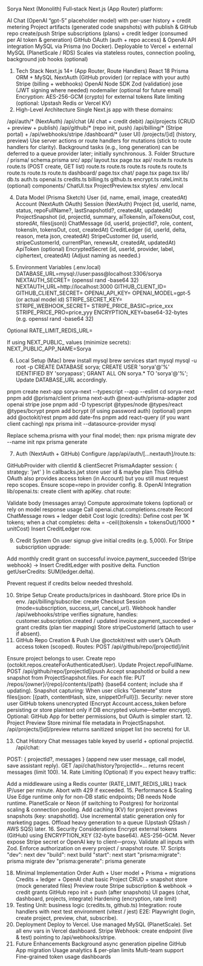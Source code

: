 Sorya Next (Monolith)
Full‑stack Next.js (App Router) platform:

AI Chat (OpenAI “gpt-5” placeholder model) with per-user history + credit metering
Project artifacts (generated code snapshots) with publish & GitHub repo create/push
Stripe subscriptions (plans) + credit ledger (consumed per AI token & generation)
GitHub OAuth (auth + repo access) & OpenAI API integration
MySQL via Prisma (no Docker). Deployable to Vercel + external MySQL (PlanetScale / RDS)
Scales via stateless routes, connection pooling, background job hooks (optional)
1. Tech Stack
Next.js 14+ (App Router, Route Handlers)
React 18
Prisma ORM + MySQL
NextAuth (GitHub provider) (or replace with your auth)
Stripe (billing + webhooks)
OpenAI Node SDK
Zod (validation)
jose (JWT signing where needed)
nodemailer (optional for future email)
Encryption: AES-256-GCM (crypto) for external tokens
Rate limiting (optional: Upstash Redis or Vercel KV)
2. High-Level Architecture
Single Next.js app with these domains:

/api/auth/* (NextAuth)
/api/chat (AI chat + credit debit)
/api/projects (CRUD + preview + publish)
/api/github/* (repo init, push)
/api/billing/* (Stripe portal) + /api/webhooks/stripe
/dashboard/* (user UI)
/projects/[id] (history, preview) Use server actions or route handlers for mutations (stick to route handlers for clarity). Background tasks (e.g., long generation) can be deferred to a queue provider later; initially synchronous.
3. Folder Structure
/ prisma/ schema.prisma src/ app/ layout.tsx page.tsx api/ route.ts route.ts route.ts (POST create, GET list) route.ts route.ts route.ts route.ts route.ts route.ts route.ts route.ts dashboard/ page.tsx chat/ page.tsx page.tsx lib/ db.ts auth.ts openai.ts credits.ts billing.ts github.ts encrypt.ts rateLimit.ts (optional) components/ ChatUI.tsx ProjectPreview.tsx styles/ .env.local

4. Data Model (Prisma Sketch)
User (id, name, email, image, createdAt) Account (NextAuth OAuth) Session (NextAuth) Project (id, userId, name, status, repoFullName?, lastSnapshotId?, createdAt, updatedAt) ProjectSnapshot (id, projectId, summary, aiTokensIn, aiTokensOut, cost, storedAt, files(json)) ChatMessage (id, userId, projectId?, role, content, tokensIn, tokensOut, cost, createdAt) CreditLedger (id, userId, delta, reason, meta json, createdAt) StripeCustomer (id, userId, stripeCustomerId, currentPlan, renewsAt, createdAt, updatedAt) ApiToken (optional) EncryptedSecret (id, userId, provider, label, ciphertext, createdAt) (Adjust naming as needed.)

5. Environment Variables (.env.local)
DATABASE_URL=mysql://user:pass@localhost:3306/sorya NEXTAUTH_SECRET= (openssl rand -base64 32) NEXTAUTH_URL=http://localhost:3000 GITHUB_CLIENT_ID= GITHUB_CLIENT_SECRET= OPENAI_API_KEY= OPENAI_MODEL=gpt-5 (or actual model id) STRIPE_SECRET_KEY= STRIPE_WEBHOOK_SECRET= STRIPE_PRICE_BASIC=price_xxx STRIPE_PRICE_PRO=price_yyy ENCRYPTION_KEY=base64-32-bytes (e.g. openssl rand -base64 32)

Optional
RATE_LIMIT_REDIS_URL=

If using NEXT_PUBLIC_ values (minimize secrets):
NEXT_PUBLIC_APP_NAME=Sorya

6. Local Setup (Mac)
brew install mysql brew services start mysql mysql -u root -p CREATE DATABASE sorya; CREATE USER 'sorya'@'%' IDENTIFIED BY 'soryapass'; GRANT ALL ON sorya.* TO 'sorya'@'%'; Update DATABASE_URL accordingly.

pnpm create next-app sorya-next --typescript --app --eslint cd sorya-next pnpm add @prisma/client prisma next-auth @next-auth/prisma-adapter zod openai stripe jose pnpm add -D typescript @types/node @types/react @types/bcrypt pnpm add bcrypt (if using password auth) (optional) pnpm add @octokit/rest pnpm add date-fns pnpm add react-query (if you want client caching) npx prisma init --datasource-provider mysql

Replace schema.prisma with your final model; then: npx prisma migrate dev --name init npx prisma generate

7. Auth (NextAuth + GitHub)
Configure /app/api/auth/[...nextauth]/route.ts:

GitHubProvider with clientId & clientSecret
PrismaAdapter
session: { strategy: 'jwt' }
In callbacks.jwt store user id & maybe plan This GitHub OAuth also provides access token (in Account) but you still must request repo scopes. Ensure scope=repo in provider config.
8. OpenAI Integration
lib/openai.ts: create client with apiKey. chat route:

Validate body (messages array)
Compute approximate tokens (optional) or rely on model response usage
Call openai.chat.completions.create
Record ChatMessage rows + ledger debit
Cost logic (credits): Define cost per 1K tokens; when a chat completes: delta = -ceil((tokensIn + tokensOut)/1000 * unitCost) Insert CreditLedger row.

9. Credit System
On user signup give initial credits (e.g. 5,000). For Stripe subscription upgrade:

Add monthly credit grant on successful invoice.payment_succeeded (Stripe webhook) -> Insert CreditLedger with positive delta.
Function getUserCredits: SUM(ledger.delta).

Prevent request if credits below needed threshold.

10. Stripe Setup
Create products/prices in dashboard.
Store price IDs in env.
/api/billing/subscribe: create Checkout Session (mode=subscription, success_url, cancel_url).
Webhook handler /api/webhooks/stripe verifies signature, handles: customer.subscription.created / updated invoice.payment_succeeded -> grant credits (plan tier mapping) Store stripeCustomerId (attach to user if absent).
11. GitHub Repo Creation & Push
Use @octokit/rest with user’s OAuth access token (scoped). Routes: POST /api/github/repo/[projectId]/init

Ensure project belongs to user.
Create repo (octokit.repos.createForAuthenticatedUser).
Update Project.repoFullName. POST /api/github/repo/[projectId]/push
Accept snapshotId or build a new snapshot from ProjectSnapshot.files.
For each file: PUT /repos/{owner}/{repo}/contents/{path} (base64 content; include sha if updating). Snapshot capturing:
When user clicks “Generate” store files(json: [{path, contentHash, size, snippetOrFull}]). Security: never store user GitHub tokens unencrypted (Encrypt Account.access_token before persisting or store plaintext only if DB encrypted volume—better encrypt). Optional: GitHub App for better permissions, but OAuth is simpler start.
12. Project Preview
Store minimal file metadata in ProjectSnapshot. /api/projects/[id]/preview returns sanitized snippet list (no secrets) for UI.

13. Chat History
Chat messages table keyed by userId + optional projectId. /api/chat:

POST: { projectId?, messages } (append new user message, call model, save assistant reply).
GET /api/chat/history?projectId=... returns recent messages (limit 100).
14. Rate Limiting (Optional)
If you expect heavy traffic:

Add a middleware using a Redis counter (RATE_LIMIT_REDIS_URL) track IP/user per minute.
Abort with 429 if exceeded.
15. Performance & Scaling
Use Edge runtime only for non-DB static endpoints; DB needs Node runtime.
PlanetScale or Neon (if switching to Postgres) for horizontal scaling & connection pooling.
Add caching (KV) for project previews snapshots (key: snapshotId).
Use incremental static generation only for marketing pages.
Offload heavy generation to a queue (Upstash QStash / AWS SQS) later.
16. Security Considerations
Encrypt external tokens (GitHub) using ENCRYPTION_KEY (32-byte base64). AES-256-GCM.
Never expose Stripe secret or OpenAI key to client—proxy.
Validate all inputs with Zod.
Enforce authorization on every project / snapshot route.
17. Scripts
"dev": next dev "build": next build "start": next start "prisma:migrate": prisma migrate dev "prisma:generate": prisma generate

18. Minimal Implementation Order
Auth + User model + Prisma + migrations
Credits + ledger + OpenAI chat basic
Project CRUD + snapshot store (mock generated files)
Preview route
Stripe subscription & webhook -> credit grants
GitHub repo init + push (after snapshots)
UI pages (chat, dashboard, projects, integrate)
Hardening (encryption, rate limit)
19. Testing
Unit: business logic (credits.ts, github.ts)
Integration: route handlers with next test environment (vitest / jest)
E2E: Playwright (login, create project, preview, chat, subscribe).
20. Deployment
Deploy to Vercel.
Use managed MySQL (PlanetScale).
Set all env vars in Vercel dashboard.
Stripe Webhook: create endpoint (live & test) pointing to /api/webhooks/stripe.
21. Future Enhancements
Background async generation pipeline
GitHub App migration
Usage analytics & per-plan limits
Multi-team support
Fine-grained token usage dashboards
